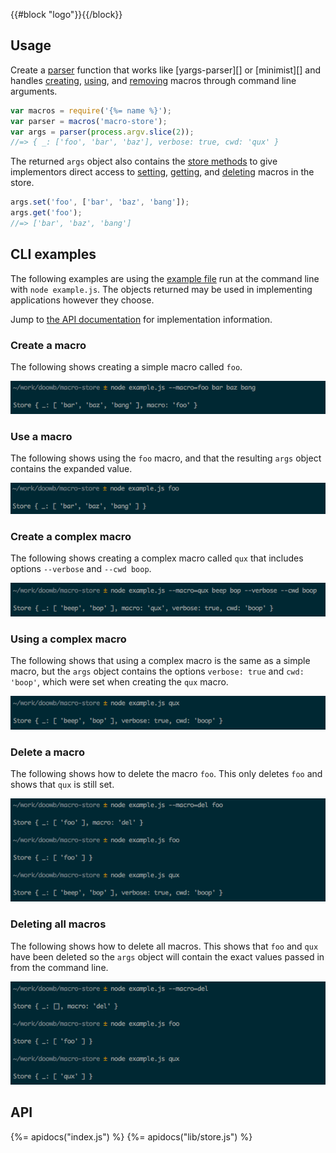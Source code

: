 {{#block "logo"}}{{/block}}
## Usage

Create a [parser](#parser) function that works like [yargs-parser][] or [minimist][] and handles [creating](#create-a-macro), [using](#use-a-macro), and [removing](#delete-a-macro) macros through command line arguments.

```js
var macros = require('{%= name %}');
var parser = macros('macro-store');
var args = parser(process.argv.slice(2));
//=> { _: ['foo', 'bar', 'baz'], verbose: true, cwd: 'qux' }
```

The returned `args` object also contains the [store methods](#store-1) to give implementors direct access to [setting](#set), [getting](#get), and [deleting](#del) macros in the store.

```js
args.set('foo', ['bar', 'baz', 'bang']);
args.get('foo');
//=> ['bar', 'baz', 'bang']
```

## CLI examples

The following examples are using the [example file](example.js) run at the command line with `node example.js`.
The objects returned may be used in implementing applications however they choose.

Jump to [the API documentation](#api) for implementation information.

### Create a macro

The following shows creating a simple macro called `foo`.
 
![image](docs/set-simple-macro.png)

### Use a macro

The following shows using the `foo` macro, and that the resulting `args` object contains the expanded value.

![image](docs/get-simple-macro.png)

### Create a complex macro

The following shows creating a complex macro called `qux` that includes options `--verbose` and `--cwd boop`.

![image](docs/set-complex-macro.png)

### Using a complex macro

The following shows that using a complex macro is the same as a simple macro, but the `args` object contains the options `verbose: true` and `cwd: 'boop'`, which were set when creating the `qux` macro.

![image](docs/get-complex-macro.png)

### Delete a macro

The following shows how to delete the macro `foo`. This only deletes `foo` and shows that `qux` is still set.

![image](docs/delete-macro.png)

### Deleting all macros

The following shows how to delete all macros. This shows that `foo` and `qux` have been deleted so the `args` object will contain the exact values passed in from the command line.

![image](docs/delete-all-macros.png)

## API
{%= apidocs("index.js") %}
{%= apidocs("lib/store.js") %}

